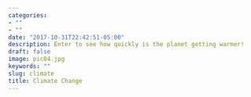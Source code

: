 ```yaml
---
categories:
- ""
- ""
date: "2017-10-31T22:42:51-05:00"
description: Enter to see how quickly is the planet getting warmer!
draft: false
image: pic04.jpg
keywords: ""
slug: climate
title: Climate Change
---
```

